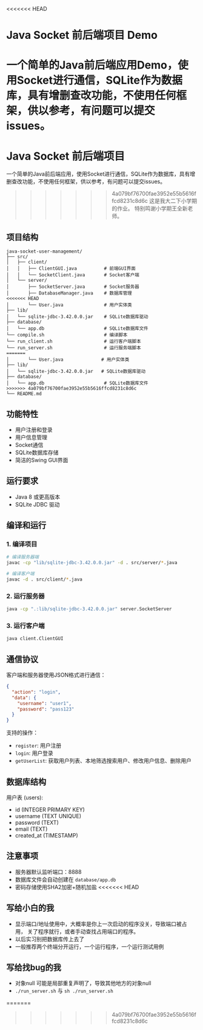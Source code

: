 <<<<<<< HEAD
# Java Socket 前后端项目 Demo

一个简单的Java前后端应用Demo，使用Socket进行通信，SQLite作为数据库，具有增删查改功能，不使用任何框架，供以参考，有问题可以提交issues。
=======
# Java Socket 前后端项目

一个简单的Java前后端应用，使用Socket进行通信，SQLite作为数据库，具有增删查改功能，不使用任何框架，供以参考，有问题可以提交issues。
>>>>>>> 4a079bf76700fae3952e55b5616ffcd8231c8d6c
这是我大二下小学期的作业。
特别鸣谢小学期王全新老师。

## 项目结构

```
java-socket-user-management/
├── src/
│   ├── client/
│   │   ├── ClientGUI.java          # 前端GUI界面
│   │   └── SocketClient.java       # Socket客户端
│   └── server/
│       ├── SocketServer.java       # Socket服务器
│       ├── DatabaseManager.java    # 数据库管理
<<<<<<< HEAD
│       └── User.java               # 用户实体类
├── lib/
│   └── sqlite-jdbc-3.42.0.0.jar    # SQLite数据库驱动
├── database/
│   └── app.db                      # SQLite数据库文件
└── compile.sh                      # 编译脚本
└── run_client.sh                   # 运行客户端脚本
└── run_server.sh                   # 运行服务端脚本
=======
│       └── User.java              # 用户实体类
├── lib/
│   └── sqlite-jdbc-3.42.0.0.jar   # SQLite数据库驱动
├── database/
│   └── app.db                      # SQLite数据库文件
>>>>>>> 4a079bf76700fae3952e55b5616ffcd8231c8d6c
└── README.md
```

## 功能特性

- 用户注册和登录
- 用户信息管理
- Socket通信
- SQLite数据库存储
- 简洁的Swing GUI界面

## 运行要求

- Java 8 或更高版本
- SQLite JDBC 驱动

## 编译和运行

### 1. 编译项目

```bash
# 编译服务器端
javac -cp "lib/sqlite-jdbc-3.42.0.0.jar" -d . src/server/*.java

# 编译客户端
javac -d . src/client/*.java
```

### 2. 运行服务器

```bash
java -cp ".:lib/sqlite-jdbc-3.42.0.0.jar" server.SocketServer
```

### 3. 运行客户端

```bash
java client.ClientGUI
```

## 通信协议

客户端和服务器使用JSON格式进行通信：

```json
{
  "action": "login",
  "data": {
    "username": "user1",
    "password": "pass123"
  }
}
```

支持的操作：
- `register`: 用户注册
- `login`: 用户登录
- `getUserList`: 获取用户列表、本地筛选搜索用户、修改用户信息、删除用户

## 数据库结构

用户表 (users):
- id (INTEGER PRIMARY KEY)
- username (TEXT UNIQUE)
- password (TEXT)
- email (TEXT)
- created_at (TIMESTAMP)

## 注意事项

- 服务器默认监听端口：8888
- 数据库文件会自动创建在 `database/app.db`
- 密码存储使用SHA2加密+随机加盐
<<<<<<< HEAD

## 写给小白的我

- 显示端口/地址使用中，大概率是你上一次启动的程序没关，导致端口被占用， 关了程序就行，或者手动查找占用端口的程序。
- 以后实习别把数据库传上去了
- 一般推荐两个终端分开运行，一个运行程序，一个运行测试用例

## 写给找bug的我

- 对象null 可能是局部重复声明了，导致其他地方的对象null
- `./run_server.sh` 与 `sh ./run_server.sh`



=======
>>>>>>> 4a079bf76700fae3952e55b5616ffcd8231c8d6c
